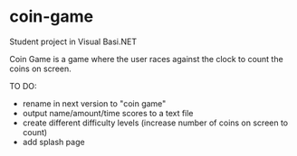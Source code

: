# coin-game
Student project in Visual Basi.NET

Coin Game is a game where the user races against the clock to count the coins on screen. 

TO DO:
- rename in next version to "coin game"
- output name/amount/time scores to a text file 
- create different difficulty levels (increase number of coins on screen to count)
- add splash page

